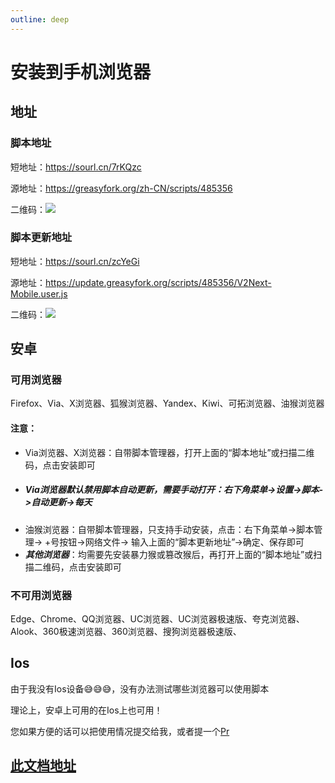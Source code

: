 ```yaml
---
outline: deep
---
```


# 安装到手机浏览器

## 地址

### 脚本地址

短地址：https://sourl.cn/7rKQzc

源地址：https://greasyfork.org/zh-CN/scripts/485356

二维码：![](https://i.imgur.com/pnQxjV5.png)

### 脚本更新地址

短地址：https://sourl.cn/zcYeGi

源地址：https://update.greasyfork.org/scripts/485356/V2Next-Mobile.user.js

二维码：![](https://i.imgur.com/rPYemTu.png)

## 安卓

### 可用浏览器

Firefox、Via、X浏览器、狐猴浏览器、Yandex、Kiwi、可拓浏览器、油猴浏览器

#### 注意：

- Via浏览器、X浏览器：自带脚本管理器，打开上面的“脚本地址”或扫描二维码，点击安装即可
- ##### Via浏览器默认禁用脚本自动更新，需要手动打开：右下角菜单->设置->脚本->自动更新->每天
- 油猴浏览器：自带脚本管理器，只支持手动安装，点击：右下角菜单->脚本管理-> +号按钮->网络文件->
  输入上面的“脚本更新地址”->确定、保存即可
- ***其他浏览器***：均需要先安装暴力猴或篡改猴后，再打开上面的“脚本地址”或扫描二维码，点击安装即可

### 不可用浏览器

Edge、Chrome、QQ浏览器、UC浏览器、UC浏览器极速版、夸克浏览器、Alook、360极速浏览器、360浏览器、搜狗浏览器极速版、

## Ios

由于我没有Ios设备😅😅😅，没有办法测试哪些浏览器可以使用脚本

理论上，安卓上可用的在Ios上也可用！

您如果方便的话可以把使用情况提交给我，或者提一个[Pr](https://github.com/zyronon/V2Next/pulls)

## [此文档地址](https://github.com/zyronon/V2Next/blob/master/v2next/docs/mobile-install.md)

